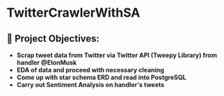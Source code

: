 # TwitterCrawlerWithSA
<h2>🎯 Project Objectives:</h2>

- <b>Scrap tweet data from Twitter via Twitter API (Tweepy Library) from handler @ElonMusk</b>
- <b>EDA of data and proceed with necessary cleaning </b>
- <b>Come up with star schema ERD and read into PostgreSQL </b>
- <b>Carry out Sentiment Analysis on handler's tweets</b>
